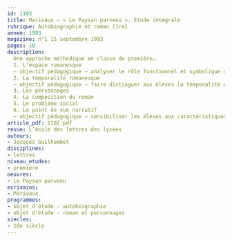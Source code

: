 ```yaml
---
id: 1102
title: Marivaux – « Le Paysan parvenu ». Étude intégrale
rubrique: Autobiographie et roman [1re]
annee: 1993
magazine: n°1 15 septembre 1993
pages: 18
description: 
  Une approche méthodique en classe de première…
  1. L’espace romanesque
  – objectif pédagogique – analyser le rôle fonctionnel et symbolique de la représentation de l’espace
  2. La temporalité romanesque
  – objectif pédagogique – faire distinguer aux élèves la temporalité de l’histoire et celle du récit
  3. Les personnages
  4. La composition du roman
  5. Le problème social
  6. Le point de vue narratif
  – objectif pédagogique – sensibiliser les élèves aux caractéristiques du roman autobiographique
article_pdf: 1102.pdf
revue: L’école des lettres des lycées
auteurs:
- Jacques Guilhembet
disciplines:
- lettres
niveau_etudes:
- première
oeuvres:
- Le Paysan parvenu
ecrivains:
- Marivaux
programmes:
- objet d’étude - autobiographie
- objet d’étude - roman et personnages
siecles:
- 18e siècle
---
```

